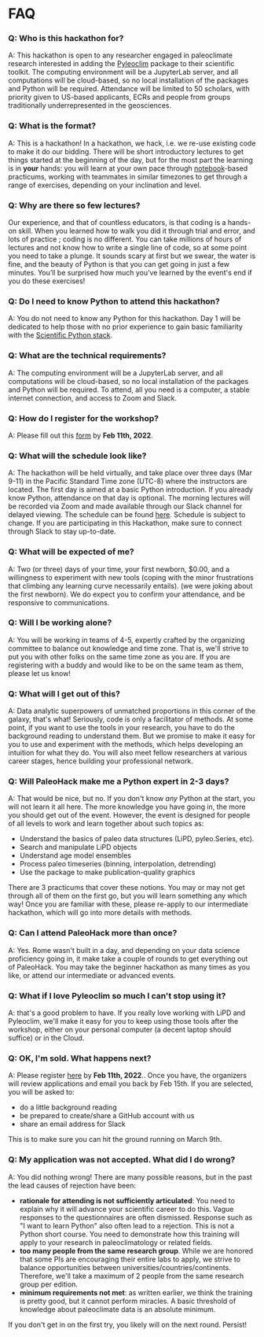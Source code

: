 # FAQ

### Q: Who is this hackathon for?

A: This hackathon is open to any researcher engaged in paleoclimate research interested in adding the [Pyleoclim](https://pyleoclim-util.readthedocs.io/en/stable/) package to their scientific toolkit. The computing environment will be a JupyterLab server, and all computations will be cloud-based, so no local installation of the packages and Python will be required. Attendance will be limited to 50 scholars, with priority given to US-based applicants, ECRs and people from groups traditionally underrepresented in the geosciences.

### Q: What is the format?

A: This is a hackathon! In a hackathon, we hack, i.e. we re-use existing code to make it do our bidding. There will be short introductory lectures to get things started at the beginning of the day, but for the most part the learning is in **your** hands: you will learn at your own pace through [notebook](https://jupyter.org)-based practicums, working with teammates in similar timezones to get through a range of exercises, depending on your inclination and level.

### Q: Why are there so few lectures?

Our experience, and that of countless educators, is that coding is a hands-on skill. When you learned how to walk you did it through trial and error, and lots of practice ; coding is no different. You can take millions of hours of lectures and not know how to write a single line of code, so at some point you need to take a plunge. It sounds scary at first but we swear, the water is fine, and the beauty of Python is that you can get going in just a few minutes. You’ll be surprised how much you’ve learned by the event's end if you do these exercises!

### Q: Do I need to know Python to attend this hackathon?

A: You do not need to know any Python for this hackathon. Day 1 will be dedicated to help those with no prior experience to gain basic familiarity with the [Scientific Python stack](https://barbagroup.github.io/essential_skills_RRC/jupyter/1/).

### Q: What are the technical requirements?

A: The computing environment will be a JupyterLab server, and all computations will be cloud-based, so no local installation of the packages and Python will be required. To attend, all you need is a computer, a stable internet connection, and access to Zoom and Slack.

### Q: How do I register for the workshop?

A: Please fill out this [form](https://forms.gle/MxfsVJhaa25YtiMe7) by **Feb 11th, 2022**.

### Q: What will the schedule look like?

A: The hackathon will be held virtually, and take place over three days (Mar 9-11) in the Pacific Standard Time zone (UTC-8) where the instructors are located. The first day is aimed at a basic Python introduction. If you already know Python, attendance on that day is optional. The morning lectures will be recorded via Zoom and made available through our Slack channel for delayed viewing. The schedule can be found [here](https://linkedearth.github.io/paleoHackathon/schedule). Schedule is subject to change. If you are participating in this Hackathon, make sure to connect through Slack to stay up-to-date.

### Q: What will be expected of me?

A: Two (or three) days of your time, your first newborn, $0.00, and a willingness to experiment with new tools (coping with the minor frustrations that climbing any learning curve necessarily entails). (we were joking about the first newborn). We do expect you to confirm your attendance, and be responsive to communications.

### Q: Will I be working alone?
A: You will be working in teams of 4-5, expertly crafted by the organizing committee to balance out knowledge and time zone. That is, we'll strive to put you with other folks on the same time zone as you are. If you are registering with a buddy and would like to be on the same team as them, please let us know!

### Q: What will I get out of this?

A: Data analytic superpowers of unmatched proportions in this corner of the galaxy, that's what! Seriously, code is only a facilitator of methods. At some point, if you want to use the tools in your research, you have to do the background reading to understand them. But we promise to make it easy for you to use and experiment with the methods, which helps developing an intuition for what they do.  You will also meet fellow researchers at various career stages, hence building your professional network.

### Q: Will PaleoHack make me a Python expert in 2-3 days?

A: That would be nice, but no. If you don't know *any* Python at the start, you will not learn it all here. The more knowledge you have going in, the more you should get out of the event. However, the event is designed for people of all levels to work and learn together about such topics as:
- Understand the basics of paleo data structures (LiPD, pyleo.Series, etc).
- Search and manipulate LiPD objects
- Understand age model ensembles
- Process paleo timeseries (binning, interpolation, detrending)
- Use the package to make publication-quality graphics

There are 3 practicums that cover these notions. You may or may not get through all of them on the first go, but you will learn something any which way! Once you are familiar with these, please re-apply to our intermediate hackathon, which will go into more details with methods.

### Q: Can I attend PaleoHack more than once?

A: Yes. Rome wasn't built in a day, and depending on your data science proficiency going in, it make take a couple of rounds to get everything out of PaleoHack. You may take the beginner hackathon as many times as you like, or attend our intermediate or advanced events.  

### Q: What if I love Pyleoclim so much I can't stop using it?

A: that's a good problem to have. If you really love working with LiPD and Pyleoclim, we'll make it easy for you to keep using those tools after the workshop, either on your personal computer (a decent laptop should suffice) or in the Cloud.

### Q: OK, I'm sold. What happens next?

A: Please register [here](https://forms.gle/MxfsVJhaa25YtiMe7) by **Feb 11th, 2022**.. Once you have, the organizers will review applications and email you back by Feb 15th. If you are selected, you will be asked to:
- do a little background reading
- be prepared to create/share a GitHub account with us
- share an email address for Slack

This is to make sure you can hit the ground running on March 9th.

### Q: My application was not accepted. What did I do wrong?
A: You did nothing wrong! There are many possible reasons, but in the past the lead causes of rejection have been:
- __rationale for attending is not sufficiently articulated__: You need to explain why it will advance your scientific career to do this. Vague responses to the questionnaires are often dismissed. Response such as "I want to learn Python" also often lead to a rejection. This is not a Python short course. You need to demonstrate how this training will apply to your research in paleoclimatology or related fields.
- __too many people from the same research group__. While we are honored that some PIs are encouraging their entire labs to apply, we strive to balance opportunities between universities/countries/continents. Therefore, we'll take a maximum of 2 people from the same research group per edition.
- __minimum requirements not met__: as written earlier, we think the training is pretty good, but it cannot perform miracles. A basic threshold of knowledge about paleoclimate data is an absolute minimum.

If you don't get in on the first try, you likely will on the next round. Persist!
